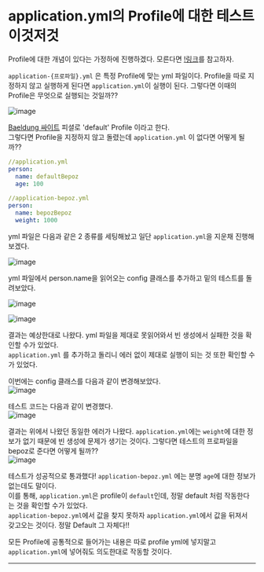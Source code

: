 # application.yml의 Profile에 대한 테스트 이것저것

Profile에 대한 개념이 있다는 가정하에 진행하겠다. 모른다면 [!링크](https://bepoz-study-diary.tistory.com/371)를 참고하자.  

``application-{프로파일}.yml`` 은 특정 Profile에 맞는 yml 파일이다. Profile을 따로 지정하지 않고 실행하게 된다면 ``application.yml``이 실행이 된다. 그렇다면 이때의 Profile은 무엇으로 실행되는 것일까??  

![image](https://user-images.githubusercontent.com/45073750/135561133-a18a35af-ade1-4b16-be23-880b2c39c6a5.png)

[Baeldung 싸이트](https://www.baeldung.com/spring-yaml) 피셜로 'default' Profile 이라고 한다.  
그렇다면 Profile을 지정하지 않고 돌렸는데 ``application.yml`` 이 없다면 어떻게 될까??  

```yaml
//application.yml
person:
  name: defaultBepoz
  age: 100
  
//application-bepoz.yml
person:
  name: bepozBepoz
  weight: 1000
```

yml 파일은 다음과 같은 2 종류를 세팅해놨고 일단 ``application.yml``을 지운채 진행해보겠다.  

![image](https://user-images.githubusercontent.com/45073750/135566829-8e4698db-fea7-4d40-bc2c-0aa91311daea.png)

yml 파일에서 person.name을 읽어오는 config 클래스를 추가하고 밑의 테스트를 돌려보았다.  

![image](https://user-images.githubusercontent.com/45073750/135566914-80b9cf79-c482-4a65-982c-ddb6a5383174.png)

![image](https://user-images.githubusercontent.com/45073750/135566973-3d3f8a07-a6b9-4f00-a571-4ebc5bf14748.png)

결과는 예상한대로 나왔다. yml 파일을 제대로 못읽어와서 빈 생성에서 실패한 것을 확인할 수가 있었다.  
``application.yml`` 를 추가하고 돌리니 에러 없이 제대로 실행이 되는 것 또한 확인할 수가 있었다.  

이번에는 config 클래스를 다음과 같이 변경해보았다.  
![image](https://user-images.githubusercontent.com/45073750/135567170-913c04d0-1db1-4c96-94db-a39d1c85629a.png)

테스트 코드는 다음과 같이 변경했다.  
![image](https://user-images.githubusercontent.com/45073750/135567294-70520f41-4c07-4d11-92a2-e97dd77716b6.png)

결과는 위에서 나왔던 동일한 에러가 나왔다. ``application.yml``에는 ``weight``에 대한 정보가 없기 때문에 빈 생성에 문제가 생기는 것이다. 그렇다면 테스트의 프로파일을 bepoz로 준다면 어떻게 될까??  
![image](https://user-images.githubusercontent.com/45073750/135567519-0c784ac1-b516-4f95-bdd3-bbb259f1edc5.png)

테스트가 성공적으로 통과했다! ``application-bepoz.yml`` 에는 분명 ``age``에 대한 정보가 없는데도 말이다.  
이를 통해, ``application.yml``은 profile이 ``default``인데, 정말 default 처럼 작동한다는 것을 확인할 수가 있었다.  
``application-bepoz.yml``에서 값을 찾지 못하자 ``application.yml``에서 값을 뒤져서 갖고오는 것이다. 정말 Default 그 자체다!!  

모든 Profile에 공통적으로 들어가는 내용은 따로 profile yml에 넣지말고 ``application.yml``에 넣어줘도 의도한대로 작동할 것이다.  

***